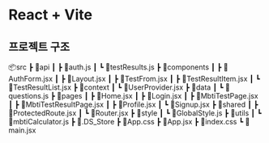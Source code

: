 # React + Vite


## 프로젝트 구조
📦src
 ┣ 📂api
 ┃ ┣ 📜auth.js
 ┃ ┗ 📜testResults.js
 ┣ 📂components
 ┃ ┣ 📜AuthForm.jsx
 ┃ ┣ 📜Layout.jsx
 ┃ ┣ 📜TestFrom.jsx
 ┃ ┣ 📜TestResultItem.jsx
 ┃ ┗ 📜TestResultList.jsx
 ┣ 📂context
 ┃ ┗ 📜UserProvider.jsx
 ┣ 📂data
 ┃ ┗ 📜questions.js
 ┣ 📂pages
 ┃ ┣ 📜Home.jsx
 ┃ ┣ 📜Login.jsx
 ┃ ┣ 📜MbtiTestPage.jsx
 ┃ ┣ 📜MbtiTestResultPage.jsx
 ┃ ┣ 📜Profile.jsx
 ┃ ┗ 📜Signup.jsx
 ┣ 📂shared
 ┃ ┣ 📜ProtectedRoute.jsx
 ┃ ┗ 📜Router.jsx
 ┣ 📂style
 ┃ ┗ 📜GlobalStyle.js
 ┣ 📂utils
 ┃ ┗ 📜mbtiCalculator.js
 ┣ 📜.DS_Store
 ┣ 📜App.css
 ┣ 📜App.jsx
 ┣ 📜index.css
 ┗ 📜main.jsx
